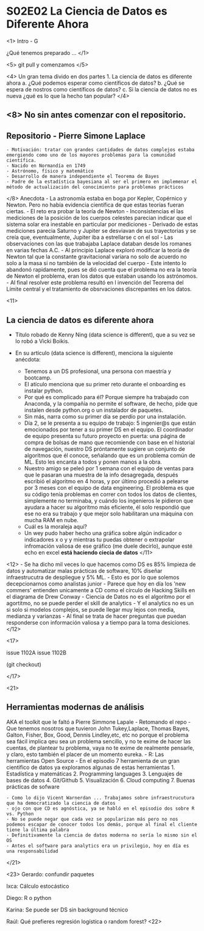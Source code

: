 # S02E02 La Ciencia de Datos es Diferente Ahora


<1>
Intro
    - G

¿Qué tenemos preparado ...
</1>

<5>
git pull y comenzamos
</5>

<4>
Un gran tema divido en dos partes
    1. La ciencia de datos es diferente ahora
        a. ¿Qué podemos esperar como científicos de datos?
        b. ¿Qué se espera de nostros como científicos de datos?
        c. Si la ciencia de datos no es nueva ¿qué es lo que la hecho tan popular?
</4>


<8>
No sin antes comenzar con el repositorio.
---  
Repositorio - Pierre Simone Laplace
---
    - Motivación: tratar con grandes cantidades de datos complejos estaba emergiendo como uno de los mayores problemas para la comunidad científica.
    - Nacido en Normandía en 1749
    - Astrónomo, físico y matemático
    - Desarrollo de manera independiente el Teorema de Bayes
    - Padre de la estadística bayesiana al ser el primero en implemenar el método de actualización del conocimiento para problemas prácticos

</8>
    Anecdota
    - La astronomía estaba en boga por Kepler, Copérnico y Newton. Pero no había evidencia científica de que estas teorías fueran ciertas.
    - El reto era probar la teoría de Newton
    - Inconsistencias el las mediciones de la posición de los cuerpos celestes parecian indicar que el sistema solar era inestable en particular por mediciones 
    - Derivado de estas mediciones parecia Saturno y Jupiter se desviavan de sus trayectorias y se creía que, eventualmente, Jupiter iba a estrellarse c
    on el sol
    - Las observaciones con las que trabajaba Laplace databan desde los romanes en varias fechas A.C.
    - Al principio Laplace exploró modificar la teoría de Newton tal que la constante gravitacional variara no solo de acuerdo no solo a la masa si no también de la velocidad del cuerpo
    - Este intento lo abandonó rapidamente, pues se dió cuenta que el problema no era la teoría de Newton el problema, eran los datos que estaban usando los astrónomos.  
    - Al final resolver este problema resultó en l invención del Teorema del Límite central y el tratamiento de obsrvaciones discrepantes en los datos.  

<11>

## La ciencia de datos es diferente ahora
- Título robado de Kenny Ning (data science is different), que a su vez se lo 
robó a Vicki Boikis. 
- En su artículo (data science is different), menciona
la siguiente anécdota: 

    - Tenemos a un DS profesional, una persona con maestría y bootcamp. 
    - El atículo menciona que su primer reto durante el onboarding es instalar python. 
    - Por qué es complicado para él? Porque siempre ha trabajado con Anaconda, y la compañía no permite el software, de hecho, pide que instalen desde python.org o un instalador de paquetes. 
    - Sin más, narra como su primer día se perdío por una instalación.
    - Día 2, se le presenta a su equipo de trabajo: 5 ingenier@s que están emocionados por tener a su primer DS en el equipo. 
    El coordinador de equipo presenta su futuro proyecto en puerta: una página de compra de bolsas de mano que recomiende con base en el historial de navegación, nuestro DS próntamente sugiere un conjunto de algoritmos que él conoce, señalando que es un problema común de ML. Esto les encanta a todos y ponen manos a la obra.
    - Nuestro amigo se peleó por 1 semana con el equipo de ventas para que le pasaran una muestra de la info desagregada, después escribió el algoritmo en 4 horas, y por último procedió a pelearse por 3 meses con el equipo de data engineering. El problema es que su código tenía problemas en correr con todos los datos de clientes, simplemente no terminaba, y cuándo los ingenieros le pidieron que ayudara a hacer su algoritmo más eficiente, él solo respondió que ese no era su trabajo y que mejor solo habilitaran una máquina con mucha RAM en nube. 
    - Cuál es la moraleja aquí? 
    - Un wey pudo haber hecho una gráfica sobre algún indicador o indicadores x o y y mientras tu puedas obtener o extrapolar infromación valiosa de ese gráfico (me duele decirlo), aunque esté echo en excel **está haciendo ciecia de datos**
</11>

<12>
    - Se ha dicho mil veces lo que hacemos como DS es 85% limpieza de datos y automatizar malas prácticas de software, 10% diseñar infraestrucutra de despliegue y 5% ML.
    - Esto es por lo que solemos decepcionarnos como analistas junior
    - Parece que hoy en día los 'new commers' entienden unicamente a CD como el círculo de Hacking Skills en el diagrama de Drew Conway
    - Ciencia de Datos no es el algoritmo por el agortitmo, no se puede perder el skill de analytics
    - Y el analytics no es un si solo si modelos complejos, se puede llegar muy lejos con media, medianza y varianzas
    - Al final se trata de hacer preguntas que puedan responderse con información valiosa y a tiempo para la toma desiciones.
</12>


<17>

issue 1102A
issue 1102B

(git checkout)

</17>


<21>
## Herramientas modernas de análisis
AKA el toolkit que le faltó a Pierre Simmone Lapale - Retomando el repo - Que tenemos nosotros que tuvieron John Tukey,Laplace, Thomas Bayes, Galton, Fisher, Box, Good, Dennis Lindley,etc, etc
no porque el problema sea fácil implica qeu sea un problema sencillo, y no te exime de hacer las cuentas, de plantear tu problema, vaya no te exime de realmente pensarle, y claro, esto también el placer de un momento eureka.
    - R: Las herramientas Open Source
    - En el episodio 7 herramienta de un gran cientifico de datos ya exploramos algunas de estas herramientas
        1. Estadística y matemáticas
        2. Programming languages
        3. Lenguajes de bases de datos
        4. Git/Github
        5. Visualización
        6. Cloud computing 
        7. Buenas prácticas de sofware 
 
    - Como lo dijo Vicent Warnerdan ... Trabajamos sobre infraestrucutura que ha democratizado la ciencia de datos
    - ojo con que CD es agnóstica, ya se habló en el episodio dos sobre R vs. Python 
    - No se puede negar que cada vez se popularizan más pero no nos podemos escapar de conocer todos los demás, porque al final el cliente tiene la última palabra
    - Definitivamente la ciencia de datos moderna no sería lo mismo sin el OS
    - Antes el software para analytics era un privilegio, hoy en día es una responsabilidad 

</21>

<23>
Gerardo: confundir paquetes

Ixca: Cálculo estocástico 

Diego: R o python

Karina: Se puede ser DS sin 
background técnico

Raúl: Qué prefieres regresión logística o random forest?
<22>




